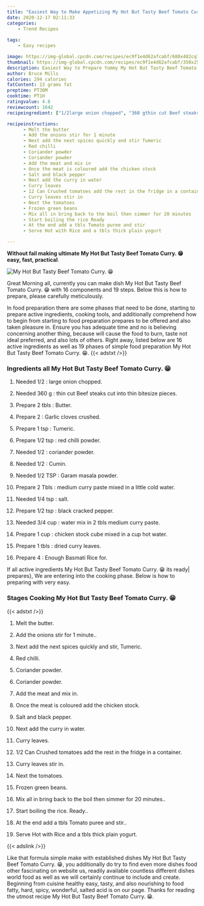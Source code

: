 ```yaml
---
title: "Easiest Way to Make Appetizing My Hot But Tasty Beef Tomato Curry "
date: 2020-12-17 02:11:33
categories:
    - Trend Recipes
    
tags:
    - Easy recipes

image: https://img-global.cpcdn.com/recipes/ec9f1e4d62afcabf/680x482cq70/my-hot-but-tasty-beef-tomato-curry-😁-recipe-main-photo.jpg
thumbnail: https://img-global.cpcdn.com/recipes/ec9f1e4d62afcabf/350x250cq70/my-hot-but-tasty-beef-tomato-curry-😁-recipe-main-photo.jpg
description: Easiest Way to Prepare Yummy My Hot But Tasty Beef Tomato Curry  with 16 ingredients and 19 stages of easy cooking.
author: Bruce Mills
calories: 294 calories
fatContent: 13 grams fat
preptime: PT30M
cooktime: PT1H
ratingvalue: 4.8
reviewcount: 1642
recipeingredient: ["1/2large onion chopped", "360 gthin cut Beef steaks cut into thin bitesize pieces", "2 tblsButter", "2Garlic cloves crushed", "1 tspTumeric", "1/2 tspred chilli powder", "1/2coriander powder", "1/2Cumin", "1/2 TSPGaram masala powder", "2 Tblsmedium curry paste mixed in a little cold water", "1/4 tspsalt", "1/2 tspblack cracked pepper", "3/4 cupwater mix in 2 tbls medium curry paste", "1 cupchicken stock cube mixed in a cup hot water", "1 tblsdried curry leaves", "4Enough Basmati Rice for"]

recipeinstructions: 
      - Melt the butter 
      - Add the onions stir for 1 minute 
      - Next add the next spices quickly and stir Tumeric 
      - Red chilli 
      - Coriander powder 
      - Coriander powder 
      - Add the meat and mix in 
      - Once the meat is coloured add the chicken stock 
      - Salt and black pepper 
      - Next add the curry in water 
      - Curry leaves 
      - 12 Can Crushed tomatoes add the rest in the fridge in a container 
      - Curry leaves stir in 
      - Next the tomatoes 
      - Frozen green beans 
      - Mix all in bring back to the boil then simmer for 20 minutes 
      - Start boiling the rice Ready 
      - At the end add a tbls Tomato puree and stir 
      - Serve Hot with Rice and a tbls thick plain yogurt

---
```




**Without fail making ultimate My Hot But Tasty Beef Tomato Curry. 😁 easy, fast, practical**. 


![My Hot But Tasty Beef Tomato Curry. 😁](https://img-global.cpcdn.com/recipes/ec9f1e4d62afcabf/680x482cq70/my-hot-but-tasty-beef-tomato-curry-😁-recipe-main-photo.jpg "My Hot But Tasty Beef Tomato Curry. 😁")




Great Morning all, currently you can make dish My Hot But Tasty Beef Tomato Curry. 😁 with 16 components and 19 steps. Below this is how to prepare, please carefully meticulously.

In food preparation there are some phases that need to be done, starting to prepare active ingredients, cooking tools, and additionally comprehend how to begin from starting to food preparation prepares to be offered and also taken pleasure in. Ensure you has adequate time and no is believing concerning another thing, because will cause the food to burn, taste not ideal preferred, and also lots of others. Right away, listed below are 16 active ingredients as well as 19 phases of simple food preparation My Hot But Tasty Beef Tomato Curry. 😁.
{{< adstxt />}}

### Ingredients all My Hot But Tasty Beef Tomato Curry. 😁


1. Needed 1/2 : large onion chopped.

1. Needed 360 g : thin cut Beef steaks cut into thin bitesize pieces.

1. Prepare 2 tbls : Butter.

1. Prepare 2 : Garlic cloves crushed.

1. Prepare 1 tsp : Tumeric.

1. Prepare 1/2 tsp : red chilli powder.

1. Needed 1/2 : coriander powder.

1. Needed 1/2 : Cumin.

1. Needed 1/2 TSP : Garam masala powder.

1. Prepare 2 Tbls : medium curry paste mixed in a little cold water.

1. Needed 1/4 tsp : salt.

1. Prepare 1/2 tsp : black cracked pepper.

1. Needed 3/4 cup : water mix in 2 tbls medium curry paste.

1. Prepare 1 cup : chicken stock cube mixed in a cup hot water.

1. Prepare 1 tbls : dried curry leaves.

1. Prepare 4 : Enough Basmati Rice for.



If all active ingredients My Hot But Tasty Beef Tomato Curry. 😁 its ready| prepares}, We are entering into the cooking phase. Below is how to preparing with very easy.

### Stages Cooking My Hot But Tasty Beef Tomato Curry. 😁

{{< adstxt />}}


1. Melt the butter.



1. Add the onions stir for 1 minute..



1. Next add the next spices quickly and stir, Tumeric.



1. Red chilli.



1. Coriander powder.



1. Coriander powder.



1. Add the meat and mix in.



1. Once the meat is coloured add the chicken stock.



1. Salt and black pepper.



1. Next add the curry in water.



1. Curry leaves.



1. 1/2 Can Crushed tomatoes add the rest in the fridge in a container.



1. Curry leaves stir in.



1. Next the tomatoes.



1. Frozen green beans.



1. Mix all in bring back to the boil then simmer for 20 minutes..



1. Start boiling the rice. Ready..



1. At the end add a tbls Tomato puree and stir..



1. Serve Hot with Rice and a tbls thick plain yogurt.





{{< adslink />}}

Like that formula simple make with established dishes My Hot But Tasty Beef Tomato Curry. 😁, you additionally do try to find even more dishes food other fascinating on website us, readily available countless different dishes world food as well as we will certainly continue to include and create. Beginning from cuisine healthy easy, tasty, and also nourishing to food fatty, hard, spicy, wonderful, salted acid is on our page. Thanks for reading the utmost recipe My Hot But Tasty Beef Tomato Curry. 😁.
